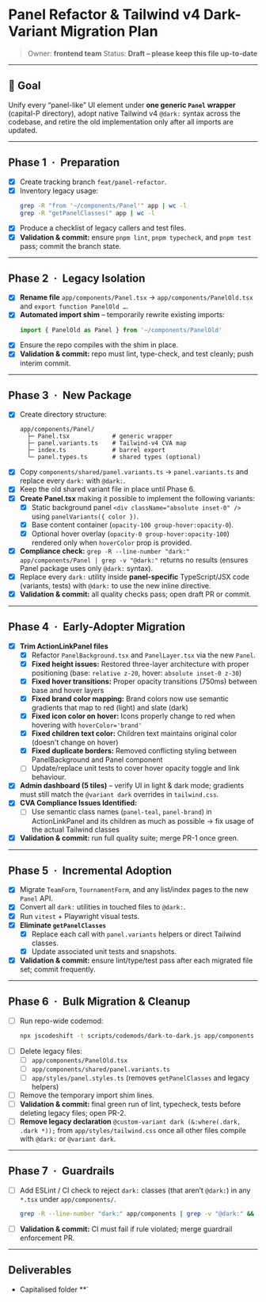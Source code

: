# Panel Refactor & Tailwind v4 Dark-Variant Migration Plan

> Owner: **frontend team**
> Status: **Draft – please keep this file up-to-date**

---

## 🎯 Goal

Unify every “panel-like” UI element under **one generic `Panel` wrapper** (capital-P directory), adopt native Tailwind v4 `@dark:` syntax across the codebase, and retire the old implementation only after all imports are updated.

---

## Phase 1 · Preparation

- [x] Create tracking branch `feat/panel-refactor`.
- [x] Inventory legacy usage:
   ```bash
   grep -R "from '~/components/Panel'" app | wc -l
   grep -R "getPanelClasses(" app | wc -l
   ```
- [x] Produce a checklist of legacy callers and test files.
- [x] **Validation & commit:** ensure `pnpm lint`, `pnpm typecheck`, and `pnpm test` pass; commit the branch state.

---

## Phase 2 · Legacy Isolation

- [x] **Rename file** `app/components/Panel.tsx` → `app/components/PanelOld.tsx` and `export function PanelOld …`.
- [x] **Automated import shim** – temporarily rewrite existing imports:
   ```ts
   import { PanelOld as Panel } from '~/components/PanelOld'
   ```
- [x] Ensure the repo compiles with the shim in place.
- [x] **Validation & commit:** repo must lint, type-check, and test cleanly; push interim commit.

---

## Phase 3 · New Package

- [x] Create directory structure:
   ```
   app/components/Panel/
     ├─ Panel.tsx            # generic wrapper
     ├─ panel.variants.ts    # Tailwind-v4 CVA map
     ├─ index.ts             # barrel export
     └─ panel.types.ts       # shared types (optional)
   ```
- [x] Copy `components/shared/panel.variants.ts` → `panel.variants.ts` and replace every `dark:` with `@dark:`.
- [x] Keep the old shared variant file in place until Phase 6.
- [x] **Create Panel.tsx** making it possible to implement the following variants:
   - [x] Static background panel `<div className="absolute inset-0" />` using `panelVariants({ color })`.
   - [x] Base content container (`opacity-100 group-hover:opacity-0`).
   - [x] Optional hover overlay (`opacity-0 group-hover:opacity-100`) rendered only when `hoverColor` prop is provided.
- [x] **Compliance check:** `grep -R --line-number "dark:" app/components/Panel | grep -v "@dark:"` returns no results (ensures Panel package uses only `@dark:` syntax).
- [x] Replace every `dark:` utility inside **panel-specific** TypeScript/JSX code (variants, tests) with `@dark:` to use the new inline directive.
- [x] **Validation & commit:** all quality checks pass; open draft PR or commit.

---

## Phase 4 · Early-Adopter Migration

- [x] **Trim ActionLinkPanel files**
   - [x] Refactor `PanelBackground.tsx` and `PanelLayer.tsx` via the new `Panel`.
   - [x] **Fixed height issues:** Restored three-layer architecture with proper positioning (base: `relative z-20`, hover: `absolute inset-0 z-30`)
   - [x] **Fixed hover transitions:** Proper opacity transitions (750ms) between base and hover layers
   - [x] **Fixed brand color mapping:** Brand colors now use semantic gradients that map to red (light) and slate (dark)
   - [x] **Fixed icon color on hover:** Icons properly change to red when hovering with `hoverColor='brand'`
   - [x] **Fixed children text color:** Children text maintains original color (doesn't change on hover)
   - [x] **Fixed duplicate borders:** Removed conflicting styling between PanelBackground and Panel component
   - [ ] Update/replace unit tests to cover hover opacity toggle and link behaviour.
- [x] **Admin dashboard (5 tiles)** – verify UI in light & dark mode; gradients must still match the `@variant dark` overrides in `tailwind.css`.
- [x] **CVA Compliance Issues Identified:**
   - [ ] Use semantic class names (`panel-teal`, `panel-brand`) in ActionLinkPanel and its children as much as possible → fix usage of the actual Tailwind classes
- [x] **Validation & commit:** run full quality suite; merge PR-1 once green.

---

## Phase 5 · Incremental Adoption

- [x] Migrate `TeamForm`, `TournamentForm`, and any list/index pages to the new `Panel` API.
- [x] Convert all `dark:` utilities in touched files to `@dark:`.
- [x] Run `vitest` + Playwright visual tests.
- [x] **Eliminate `getPanelClasses`**
   - [x] Replace each call with `panel.variants` helpers or direct Tailwind classes.
   - [x] Update associated unit tests and snapshots.
- [x] **Validation & commit:** ensure lint/type/test pass after each migrated file set; commit frequently.

---

## Phase 6 · Bulk Migration & Cleanup

- [ ] Run repo-wide codemod:
   ```bash
   npx jscodeshift -t scripts/codemods/dark-to-dark.js app/components
   ```
- [ ] Delete legacy files:
   - [ ] `app/components/PanelOld.tsx`
   - [ ] `app/components/shared/panel.variants.ts`
   - [ ] `app/styles/panel.styles.ts` (removes `getPanelClasses` and legacy helpers)
- [ ] Remove the temporary import shim lines.
- [ ] **Validation & commit:** final green run of lint, typecheck, tests before deleting legacy files; open PR-2.
- [ ] **Remove legacy declaration** `@custom-variant dark (&:where(.dark, .dark *));` from `app/styles/tailwind.css` once all other files compile with `@dark:` or `@variant dark`.

---

## Phase 7 · Guardrails

- [ ] Add ESLint / CI check to reject `dark:` classes (that aren’t `@dark:`) in any `*.tsx` under `app/components/`.
   ```bash
   grep -R --line-number "dark:" app/components | grep -v "@dark:" && exit 1
   ```
- [ ] **Validation & commit:** CI must fail if rule violated; merge guardrail enforcement PR.

---

## Deliverables

- Capitalised folder \*\*`
